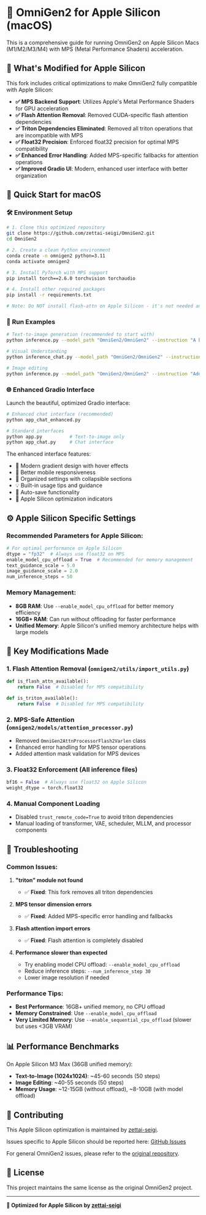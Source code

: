 # 🍎 OmniGen2 for Apple Silicon (macOS)

This is a comprehensive guide for running OmniGen2 on Apple Silicon Macs (M1/M2/M3/M4) with MPS (Metal Performance Shaders) acceleration.

## 🎯 What's Modified for Apple Silicon

This fork includes critical optimizations to make OmniGen2 fully compatible with Apple Silicon:

- **✅ MPS Backend Support**: Utilizes Apple's Metal Performance Shaders for GPU acceleration
- **✅ Flash Attention Removal**: Removed CUDA-specific flash attention dependencies
- **✅ Triton Dependencies Eliminated**: Removed all triton operations that are incompatible with MPS
- **✅ Float32 Precision**: Enforced float32 precision for optimal MPS compatibility
- **✅ Enhanced Error Handling**: Added MPS-specific fallbacks for attention operations
- **✅ Improved Gradio UI**: Modern, enhanced user interface with better organization

## 🚀 Quick Start for macOS

### 🛠️ Environment Setup

```bash
# 1. Clone this optimized repository
git clone https://github.com/zettai-seigi/OmniGen2.git
cd OmniGen2

# 2. Create a clean Python environment
conda create -n omnigen2 python=3.11
conda activate omnigen2

# 3. Install PyTorch with MPS support
pip install torch==2.6.0 torchvision torchaudio

# 4. Install other required packages
pip install -r requirements.txt

# Note: Do NOT install flash-attn on Apple Silicon - it's not needed and won't work
```

### 🧪 Run Examples

```bash
# Text-to-image generation (recommended to start with)
python inference.py --model_path "OmniGen2/OmniGen2" --instruction "A beautiful landscape with mountains at sunset"

# Visual Understanding
python inference_chat.py --model_path "OmniGen2/OmniGen2" --instruction "Describe this image" --input_image_path "path/to/your/image.jpg"

# Image editing
python inference.py --model_path "OmniGen2/OmniGen2" --instruction "Add a bird to this scene" --input_image_path "path/to/your/image.jpg"
```

### 🌐 Enhanced Gradio Interface

Launch the beautiful, optimized Gradio interface:

```bash
# Enhanced chat interface (recommended)
python app_chat_enhanced.py

# Standard interfaces
python app.py          # Text-to-image only
python app_chat.py     # Chat interface
```

The enhanced interface features:
- 🎨 Modern gradient design with hover effects
- 📱 Better mobile responsiveness  
- 🔧 Organized settings with collapsible sections
- 💡 Built-in usage tips and guidance
- 💾 Auto-save functionality
- 🍎 Apple Silicon optimization indicators

## ⚙️ Apple Silicon Specific Settings

### Recommended Parameters for Apple Silicon:

```python
# For optimal performance on Apple Silicon
dtype = "fp32"  # Always use float32 on MPS
enable_model_cpu_offload = True  # Recommended for memory management
text_guidance_scale = 5.0
image_guidance_scale = 2.0
num_inference_steps = 50
```

### Memory Management:

- **8GB RAM**: Use `--enable_model_cpu_offload` for better memory efficiency
- **16GB+ RAM**: Can run without offloading for faster performance
- **Unified Memory**: Apple Silicon's unified memory architecture helps with large models

## 🔧 Key Modifications Made

### 1. **Flash Attention Removal** (`omnigen2/utils/import_utils.py`)
```python
def is_flash_attn_available():
    return False  # Disabled for MPS compatibility

def is_triton_available():
    return False  # Disabled for MPS compatibility
```

### 2. **MPS-Safe Attention** (`omnigen2/models/attention_processor.py`)
- Removed `OmniGen2AttnProcessorFlash2Varlen` class
- Enhanced error handling for MPS tensor operations
- Added attention mask validation for MPS devices

### 3. **Float32 Enforcement** (All inference files)
```python
bf16 = False  # Always use float32 on Apple Silicon
weight_dtype = torch.float32
```

### 4. **Manual Component Loading**
- Disabled `trust_remote_code=True` to avoid triton dependencies
- Manual loading of transformer, VAE, scheduler, MLLM, and processor components

## 🚨 Troubleshooting

### Common Issues:

1. **"triton" module not found**
   - ✅ **Fixed**: This fork removes all triton dependencies

2. **MPS tensor dimension errors**
   - ✅ **Fixed**: Added MPS-specific error handling and fallbacks

3. **Flash attention import errors**
   - ✅ **Fixed**: Flash attention is completely disabled

4. **Performance slower than expected**
   - Try enabling model CPU offload: `--enable_model_cpu_offload`
   - Reduce inference steps: `--num_inference_step 30`
   - Lower image resolution if needed

### Performance Tips:

- **Best Performance**: 16GB+ unified memory, no CPU offload
- **Memory Constrained**: Use `--enable_model_cpu_offload`
- **Very Limited Memory**: Use `--enable_sequential_cpu_offload` (slower but uses <3GB VRAM)

## 📊 Performance Benchmarks

On Apple Silicon M3 Max (36GB unified memory):
- **Text-to-Image (1024x1024)**: ~45-60 seconds (50 steps)
- **Image Editing**: ~40-55 seconds (50 steps)  
- **Memory Usage**: ~12-15GB (without offload), ~8-10GB (with model offload)

## 🤝 Contributing

This Apple Silicon optimization is maintained by [zettai-seigi](https://github.com/zettai-seigi). 

Issues specific to Apple Silicon should be reported here: [GitHub Issues](https://github.com/zettai-seigi/OmniGen2/issues)

For general OmniGen2 issues, please refer to the [original repository](https://github.com/VectorSpaceLab/OmniGen2).

## 📄 License

This project maintains the same license as the original OmniGen2 project.

---

**🍎 Optimized for Apple Silicon by [zettai-seigi](https://github.com/zettai-seigi)**
